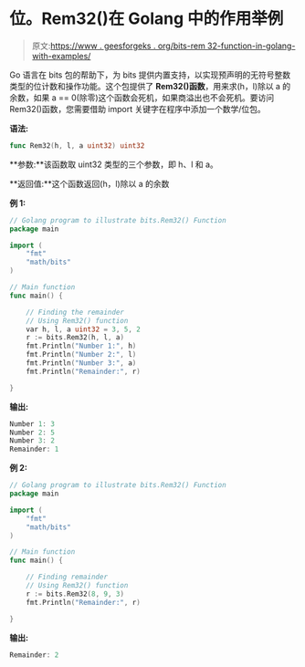 # 位。Rem32()在 Golang 中的作用举例

> 原文:[https://www . geesforgeks . org/bits-rem 32-function-in-golang-with-examples/](https://www.geeksforgeeks.org/bits-rem32-function-in-golang-with-examples/)

Go 语言在 bits 包的帮助下，为 bits 提供内置支持，以实现预声明的无符号整数类型的位计数和操作功能。这个包提供了 **Rem32()函数**，用来求(h，l)除以 a 的余数，如果 a == 0(除零)这个函数会死机，如果商溢出也不会死机。要访问 Rem32()函数，您需要借助 import 关键字在程序中添加一个数学/位包。

**语法:**

```go
func Rem32(h, l, a uint32) uint32
```

**参数:**该函数取 uint32 类型的三个参数，即 h、l 和 a。

**返回值:**这个函数返回(h，l)除以 a 的余数

**例 1:**

```go
// Golang program to illustrate bits.Rem32() Function
package main

import (
    "fmt"
    "math/bits"
)

// Main function
func main() {

    // Finding the remainder
    // Using Rem32() function
    var h, l, a uint32 = 3, 5, 2
    r := bits.Rem32(h, l, a)
    fmt.Println("Number 1:", h)
    fmt.Println("Number 2:", l)
    fmt.Println("Number 3:", a)
    fmt.Println("Remainder:", r)

}
```

**输出:**

```go
Number 1: 3
Number 2: 5
Number 3: 2
Remainder: 1

```

**例 2:**

```go
// Golang program to illustrate bits.Rem32() Function
package main

import (
    "fmt"
    "math/bits"
)

// Main function
func main() {

    // Finding remainder
    // Using Rem32() function
    r := bits.Rem32(8, 9, 3)
    fmt.Println("Remainder:", r)

}
```

**输出:**

```go
Remainder: 2
```